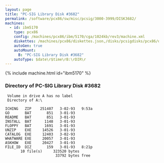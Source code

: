 ```yaml
---
layout: page
title: "PC-SIG Library Disk #3682"
permalink: /software/pcx86/sw/misc/pcsig/3000-3999/DISK3682/
machines:
  - id: ibm5170
    type: pcx86
    config: /machines/pcx86/ibm/5170/cga/1024kb/rev3/machine.xml
    diskettes: /machines/pcx86/diskettes.json,/disks/pcsigdisks/pcx86/diskettes.json
    autoGen: true
    autoMount:
      B: "PC-SIG Library Disk #3682"
    autoType: $date\r$time\rB:\rDIR\r
---
```


{% include machine.html id="ibm5170" %}

### Directory of PC-SIG Library Disk #3682

     Volume in drive A has no label
     Directory of A:\

    ICHING   ZIP    251407   3-02-93   9:53a
    GO       BAT       851   3-01-93
    README   BAT       851   3-01-93
    INSTALL  BAT      1148   3-01-93
    FLOPPY   BAT      1691   3-01-93
    UNZIP    EXE     14526   3-01-93
    CATALOG  EXE     12403   3-02-93
    WHATWARE EXE     20057   3-01-93
    ASKHOW   EXE     20427   3-01-93
    FILE_ID  DIZ       159   3-01-93   8:21p
           10 file(s)     323520 bytes
                           33792 bytes free
